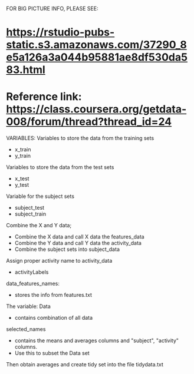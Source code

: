 
FOR BIG PICTURE INFO, PLEASE SEE:
# https://rstudio-pubs-static.s3.amazonaws.com/37290_8e5a126a3a044b95881ae8df530da583.html
# Reference link: https://class.coursera.org/getdata-008/forum/thread?thread_id=24

VARIABLES:
Variables to store the data from the training sets
- x_train
- y_train

Variables to store the data from the test sets
- x_test
- y_test

Variable for the subject sets
- subject_test
- subject_train

Combine the X and Y data; 
- Combine the X data and call X data the features_data
- Combine the Y data and call Y data the activity_data
- Combine the subject sets into subject_data

Assign proper activity name to activity_data
  - activityLabels

data_features_names: 
- stores the info from features.txt

The variable: Data
  - contains combination of all data

selected_names
- contains the means and averages columns and  "subject", "activity" columns.
- Use this to subset the Data set

Then obtain averages and create tidy set into the file tidydata.txt


